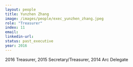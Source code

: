 ```yaml
---
layout: people
title: Yunzhen Zhang
image: /images/people/exec_yunzhen_zhang.jpeg
role: "Treasurer"
index: 11
email:
linkedin-url:
status: past_executive
year: 2016
---
```

2016 Treasurer, 2015 Secretary/Treasurer, 2014 Arc Delegate


